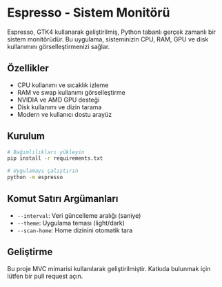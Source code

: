 # Espresso - Sistem Monitörü

Espresso, GTK4 kullanarak geliştirilmiş, Python tabanlı gerçek zamanlı bir sistem monitörüdür. Bu uygulama, sisteminizin CPU, RAM, GPU ve disk kullanımını görselleştirmenizi sağlar.

## Özellikler

- CPU kullanımı ve sıcaklık izleme
- RAM ve swap kullanımı görselleştirme
- NVIDIA ve AMD GPU desteği
- Disk kullanımı ve dizin tarama
- Modern ve kullanıcı dostu arayüz

## Kurulum

```bash
# Bağımlılıkları yükleyin
pip install -r requirements.txt

# Uygulamayı çalıştırın
python -m espresso
```

## Komut Satırı Argümanları

- `--interval`: Veri güncelleme aralığı (saniye)
- `--theme`: Uygulama teması (light/dark)
- `--scan-home`: Home dizinini otomatik tara

## Geliştirme

Bu proje MVC mimarisi kullanılarak geliştirilmiştir. Katkıda bulunmak için lütfen bir pull request açın.
